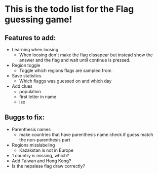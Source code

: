 # This is the todo list for the Flag guessing game!

## Features to add:
* Learning when loosing
    * When loosing don't make the flag dissapear but instead show the answer and the flag and wait until continue is pressed.
* Region toggle
    * Toggle which regions flags are sampled from. 
* Save statistics
    * Which flaggs was guessed on and which day
* Add clues
    * population
    * first letter in name
    * iso

## Buggs to fix:
* Parenthesis names
    * make countries that have parenthesis name check if guess match the non-parenthesis part
* Regions misslabeling
    * Kazakstan is not in Europe
* 1 country is missing, which?
* Add Taiwan and Hong Kong?
* Is the nepalese flag draw correctly?
